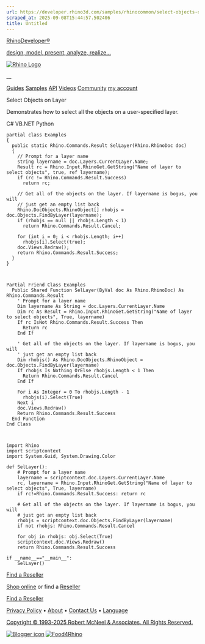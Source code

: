 ```yaml
---
url: https://developer.rhino3d.com/samples/rhinocommon/select-objects-on-layer/
scraped_at: 2025-09-08T15:44:57.502406
title: Untitled
---
```


[RhinoDeveloper®](/)

[design, model, present, analyze, realize...](/)

[![Rhino Logo](https://developer.rhino3d.com/images/rhinodevlogo.png)](/)

__

[Guides](https://developer.rhino3d.com/guides)
[Samples](https://developer.rhino3d.com/samples)
[API](https://developer.rhino3d.com/api)
[Videos](https://developer.rhino3d.com/videos)
[Community](https://discourse.mcneel.com/c/rhino-developer) [my account
](https://www.rhino3d.com/my-account/ "Manage your account, licenses, and
teams")

Select Objects on Layer

Demonstrates how to select all the objects on a user-specified layer.

C# VB.NET Python

    
    
    partial class Examples
    {
      public static Rhino.Commands.Result SelLayer(Rhino.RhinoDoc doc)
      {
        // Prompt for a layer name
        string layername = doc.Layers.CurrentLayer.Name;
        Result rc = Rhino.Input.RhinoGet.GetString("Name of layer to select objects", true, ref layername);
        if (rc != Rhino.Commands.Result.Success)
          return rc;
    
        // Get all of the objects on the layer. If layername is bogus, you will
        // just get an empty list back
        Rhino.DocObjects.RhinoObject[] rhobjs = doc.Objects.FindByLayer(layername);
        if (rhobjs == null || rhobjs.Length < 1)
          return Rhino.Commands.Result.Cancel;
    
        for (int i = 0; i < rhobjs.Length; i++)
          rhobjs[i].Select(true);
        doc.Views.Redraw();
        return Rhino.Commands.Result.Success;
      }
    }
    
    
    
    Partial Friend Class Examples
      Public Shared Function SelLayer(ByVal doc As Rhino.RhinoDoc) As Rhino.Commands.Result
    	' Prompt for a layer name
    	Dim layername As String = doc.Layers.CurrentLayer.Name
    	Dim rc As Result = Rhino.Input.RhinoGet.GetString("Name of layer to select objects", True, layername)
    	If rc IsNot Rhino.Commands.Result.Success Then
    	  Return rc
    	End If
    
    	' Get all of the objects on the layer. If layername is bogus, you will
    	' just get an empty list back
    	Dim rhobjs() As Rhino.DocObjects.RhinoObject = doc.Objects.FindByLayer(layername)
    	If rhobjs Is Nothing OrElse rhobjs.Length < 1 Then
    	  Return Rhino.Commands.Result.Cancel
    	End If
    
    	For i As Integer = 0 To rhobjs.Length - 1
    	  rhobjs(i).Select(True)
    	Next i
    	doc.Views.Redraw()
    	Return Rhino.Commands.Result.Success
      End Function
    End Class
    
    
    
    import Rhino
    import scriptcontext
    import System.Guid, System.Drawing.Color
    
    def SelLayer():
        # Prompt for a layer name
        layername = scriptcontext.doc.Layers.CurrentLayer.Name
        rc, layername = Rhino.Input.RhinoGet.GetString("Name of layer to select objects", True, layername)
        if rc!=Rhino.Commands.Result.Success: return rc
    
        # Get all of the objects on the layer. If layername is bogus, you will
        # just get an empty list back
        rhobjs = scriptcontext.doc.Objects.FindByLayer(layername)
        if not rhobjs: Rhino.Commands.Result.Cancel
    
        for obj in rhobjs: obj.Select(True)
        scriptcontext.doc.Views.Redraw()
        return Rhino.Commands.Result.Success
    
    if __name__=="__main__":
        SelLayer()
    

  

[Find a Reseller](https://www.rhino3d.com/sales)

[Shop online](https://www.rhino3d.com/store) or find a
[Reseller](https://www.rhino3d.com/sales)

[Find a Reseller](https://www.rhino3d.com/sales)

[Privacy Policy](https://www.rhino3d.com/privacy) •
[About](https://www.rhino3d.com/mcneel/about) • [Contact
Us](https://www.rhino3d.com/mcneel/contact) • [
Language](https://www.rhino3d.com/language "Change to a different region or
language")

[Copyright © 1993-2025 Robert McNeel & Associates. All Rights
Reserved.](https://www.rhino3d.com/mcneel/about)

[](https://www.facebook.com/McNeelRhinoceros/)
[](https://twitter.com/bobmcneel) [](https://www.linkedin.com/groups/75313/)
[](https://www.youtube.com/user/RhinoGuide/videos) [](https://vimeo.com/rhino)
[![Blogger
icon](https://developer.rhino3d.com/images/blogger.svg)](http://blog.rhino3d.com/)
[![Food4Rhino](https://developer.rhino3d.com/images/f4r_icon_01.svg)](https://www.food4rhino.com)

